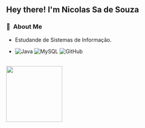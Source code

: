 <h2> Hey there! I'm Nicolas Sa de Souza</h2>

<h3>🌱 &nbsp;About Me </h3>

- Estudande de Sistemas de Informação.

- ![Java](https://img.shields.io/badge/-Java-333333?style=flat&logo=Java&logoColor=007396)
  ![MySQL](https://img.shields.io/badge/-MySQL-333333?style=flat&logo=mysql)
  ![GitHub](https://img.shields.io/badge/-GitHub-333333?style=flat&logo=github)

<br/>

<a href="https://github.com/nsds26">
  <img height="150em" src="https://github-readme-stats.vercel.app/api?username=nsds26&theme=dark&show_icons=true" />
<!--   <img height="150em" src="https://github-readme-stats.vercel.app/api/top-langs/?username=nsds26&theme=dark&layout=compact" /> -->
</a>

<br/>
